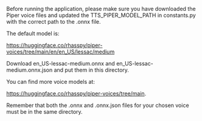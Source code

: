 Before running the application, please make sure you have downloaded the 
Piper voice files and updated the TTS_PIPER_MODEL_PATH in constants.py 
with the correct path to the .onnx file. 

The default model is: 

https://huggingface.co/rhasspy/piper-voices/tree/main/en/en_US/lessac/medium

Download en_US-lessac-medium.onnx and en_US-lessac-medium.onnx.json and
put them in this directory.

You can find more voice models at:

https://huggingface.co/rhasspy/piper-voices/tree/main.

Remember that both the .onnx and .onnx.json files for your chosen voice
must be in the same directory.
